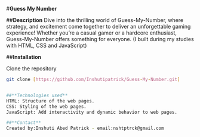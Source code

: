 #**Guess My Number**

##**Description**
Dive into the thrilling world of Guess-My-Number, where strategy, and excitement come together to deliver an unforgettable gaming experience! Whether you’re a casual gamer or a hardcore enthusiast, Guess-My-Number offers something for everyone. (I built during my studies with HTML, CSS and JavaScript)

##**Installation**

Clone the repository
```bash
git clone [https://github.com/Inshutipatrick/Guess-My-Number.git]


##**Technologies used**
HTML: Structure of the web pages.
CSS: Styling of the web pages.
JavaScript: Add interactivity and dynamic behavior to web pages.

##**Contact**
Created by:Inshuti Abed Patrick - email:nshtptrck@gmail.com
